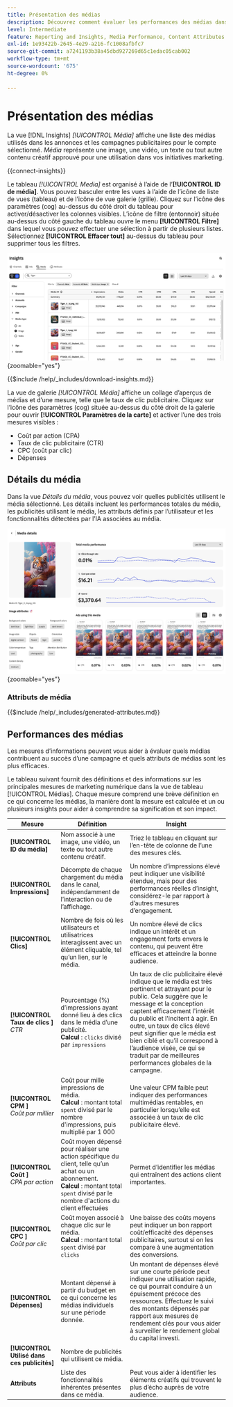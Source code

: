 ```yaml
---
title: Présentation des médias
description: Découvrez comment évaluer les performances des médias dans Adobe GenStudio for Performance Marketing.
level: Intermediate
feature: Reporting and Insights, Media Performance, Content Attributes
exl-id: 1e93422b-2645-4e29-a216-fc1008afbfc7
source-git-commit: a7241193b38a45dbd927269d65c1edac05cab002
workflow-type: tm+mt
source-wordcount: '675'
ht-degree: 0%

---
```


# Présentation des médias

La vue [!DNL Insights] _[!UICONTROL Média]_ affiche une liste des médias utilisés dans les annonces et les campagnes publicitaires pour le compte sélectionné. _Média_ représente une image, une vidéo, un texte ou tout autre contenu créatif approuvé pour une utilisation dans vos initiatives marketing.

{{connect-insights}}

Le tableau _[!UICONTROL Media]_ est organisé à l’aide de l’**[!UICONTROL ID de média]**. Vous pouvez basculer entre les vues à l’aide de l’icône de liste de vues (tableau) et de l’icône de vue galerie (grille). Cliquez sur l’icône des paramètres (cog) au-dessus du côté droit du tableau pour activer/désactiver les colonnes visibles. L’icône de filtre (entonnoir) située au-dessus du côté gauche du tableau ouvre le menu **[!UICONTROL Filtre]** dans lequel vous pouvez effectuer une sélection à partir de plusieurs listes. Sélectionnez **[!UICONTROL Effacer tout]** au-dessus du tableau pour supprimer tous les filtres.

![Filtre média et tableau](/help/assets/insights-media-filter.png){zoomable="yes"}

{{$include /help/_includes/download-insights.md}}

La vue de galerie _[!UICONTROL Média]_ affiche un collage d’aperçus de médias et d’une mesure, telle que le taux de clic publicitaire. Cliquez sur l’icône des paramètres (cog) située au-dessus du côté droit de la galerie pour ouvrir **[!UICONTROL Paramètres de la carte]** et activer l’une des trois mesures visibles :

- Coût par action (CPA)
- Taux de clic publicitaire (CTR)
- CPC (coût par clic)
- Dépenses

## Détails du média

Dans la vue _Détails du média_, vous pouvez voir quelles publicités utilisent le média sélectionné. Les détails incluent les performances totales du média, les publicités utilisant le média, les attributs définis par l’utilisateur et les fonctionnalités détectées par l’IA associées au média.

![Détails du média](/help/assets/insights-media-details.png){zoomable="yes"}

### Attributs de média

{{$include /help/_includes/generated-attributes.md}}

## Performances des médias

Les mesures d’informations peuvent vous aider à évaluer quels médias contribuent au succès d’une campagne et quels attributs de médias sont les plus efficaces.

Le tableau suivant fournit des définitions et des informations sur les principales mesures de marketing numérique dans la vue de tableau [!UICONTROL Médias]. Chaque mesure comprend une brève définition en ce qui concerne les médias, la manière dont la mesure est calculée et un ou plusieurs insights pour aider à comprendre sa signification et son impact.

| Mesure | Définition | Insight |
| ---------------------- | ----------------------------- | -------------------------------- |
| **[!UICONTROL ID du média]** | Nom associé à une image, une vidéo, un texte ou tout autre contenu créatif. | Triez le tableau en cliquant sur l’en-tête de colonne de l’une des mesures clés. |
| **[!UICONTROL Impressions]** | Décompte de chaque chargement du média dans le canal, indépendamment de l’interaction ou de l’affichage. | Un nombre d’impressions élevé peut indiquer une visibilité étendue, mais pour des performances réelles d’insight, considérez-le par rapport à d’autres mesures d’engagement. |
| **[!UICONTROL Clics]** | Nombre de fois où les utilisateurs et utilisatrices interagissent avec un élément cliquable, tel qu’un lien, sur le média. | Un nombre élevé de clics indique un intérêt et un engagement forts envers le contenu, qui peuvent être efficaces et atteindre la bonne audience. |
| **[!UICONTROL Taux de clics ]**<br>_CTR_ | Pourcentage (%) d’impressions ayant donné lieu à des clics dans le média d’une publicité.<br>**Calcul** : `clicks` divisé par `impressions` | Un taux de clic publicitaire élevé indique que le média est très pertinent et attrayant pour le public. Cela suggère que le message et la conception captent efficacement l&#39;intérêt du public et l&#39;incitent à agir. En outre, un taux de clics élevé peut signifier que le média est bien ciblé et qu’il correspond à l’audience visée, ce qui se traduit par de meilleures performances globales de la campagne. |
| **[!UICONTROL CPM ]**<br>_Coût par millier_ | Coût pour mille impressions de média.<br>**Calcul** : montant total `spent` divisé par le nombre d&#39;impressions, puis multiplié par 1 000 | Une valeur CPM faible peut indiquer des performances multimédias rentables, en particulier lorsqu’elle est associée à un taux de clic publicitaire élevé. |
| **[!UICONTROL Coût ]**<br>_CPA par action_ | Coût moyen dépensé pour réaliser une action spécifique du client, telle qu’un achat ou un abonnement.<br>**Calcul** : montant total `spent` divisé par le nombre d&#39;actions du client effectuées | Permet d’identifier les médias qui entraînent des actions client importantes. |
| **[!UICONTROL CPC ]**<br>_Coût par clic_ | Coût moyen associé à chaque clic sur le média.<br>**Calcul** : montant total `spent` divisé par `clicks` | Une baisse des coûts moyens peut indiquer un bon rapport coût/efficacité des dépenses publicitaires, surtout si on les compare à une augmentation des conversions. |
| **[!UICONTROL Dépenses]** | Montant dépensé à partir du budget en ce qui concerne les médias individuels sur une période donnée. | Un montant de dépenses élevé sur une courte période peut indiquer une utilisation rapide, ce qui pourrait conduire à un épuisement précoce des ressources. Effectuez le suivi des montants dépensés par rapport aux mesures de rendement clés pour vous aider à surveiller le rendement global du capital investi. |
| **[!UICONTROL Utilisé dans ces publicités]** | Nombre de publicités qui utilisent ce média. | |
| **Attributs** | Liste des fonctionnalités inhérentes présentes dans ce média. | Peut vous aider à identifier les éléments créatifs qui trouvent le plus d’écho auprès de votre audience. |
